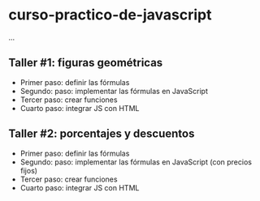 # curso-practico-de-javascript

...

## Taller #1: figuras geométricas

- Primer paso: definir las fórmulas
- Segundo: paso: implementar las fórmulas en JavaScript
- Tercer paso: crear funciones
- Cuarto paso: integrar JS con HTML

## Taller #2: porcentajes y descuentos

- Primer paso: definir las fórmulas
- Segundo: paso: implementar las fórmulas en JavaScript (con precios fijos)
- Tercer paso: crear funciones
- Cuarto paso: integrar JS con HTML


